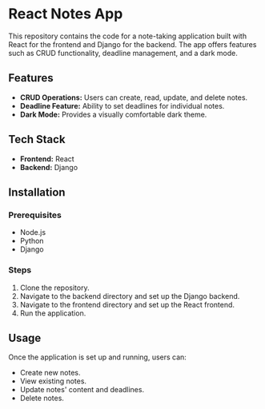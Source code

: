# React Notes App

This repository contains the code for a note-taking application built with React for the frontend and Django for the backend. The app offers features such as CRUD functionality, deadline management, and a dark mode.

## Features

- **CRUD Operations:** Users can create, read, update, and delete notes.
- **Deadline Feature:** Ability to set deadlines for individual notes.
- **Dark Mode:** Provides a visually comfortable dark theme.

## Tech Stack

- **Frontend:** React
- **Backend:** Django

## Installation

### Prerequisites

- Node.js
- Python
- Django

### Steps

1. Clone the repository.
2. Navigate to the backend directory and set up the Django backend.
3. Navigate to the frontend directory and set up the React frontend.
4. Run the application.

## Usage

Once the application is set up and running, users can:

- Create new notes.
- View existing notes.
- Update notes' content and deadlines.
- Delete notes.
